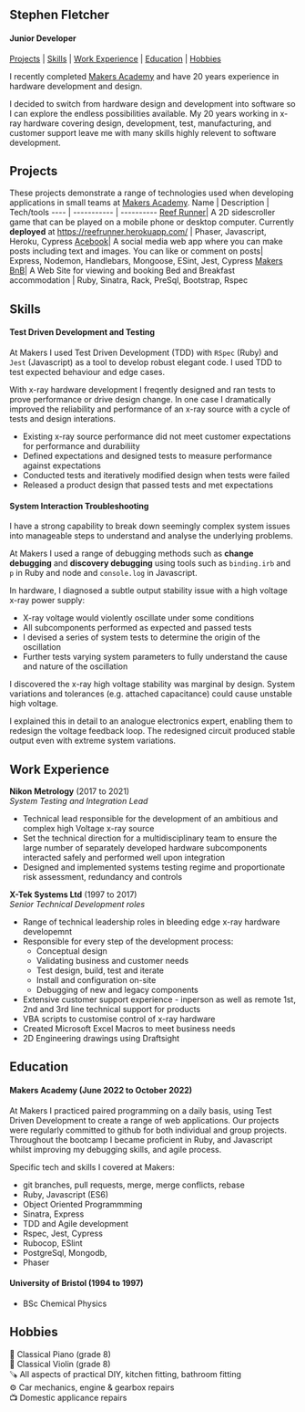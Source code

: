 ## Stephen Fletcher
#### Junior Developer

[Projects](#projects) | [Skills](#skills) | [Work Experience](#work-experience) | [Education](#education) | [Hobbies](#hobbies)

I recently completed [Makers Academy](https://makers.tech/) and have 20 years experience in hardware development and design. 

I decided to switch from hardware design and development into software so I can explore the endless possibilities available. My 20 years working in x-ray hardware covering design, development, test, manufacturing, and customer support leave me with many skills highly relevent to software development. 

## Projects

These projects demonstrate a range of technologies used when developing applications in small teams at [Makers Academy](https://makers.tech/).
Name | Description | Tech/tools
---- | ----------- | ----------
[Reef Runner](https://github.com/stephenfletchtek/team-sea-urchins)| A 2D sidescroller game that can be played on a mobile phone or desktop computer. Currently **deployed** at https://reefrunner.herokuapp.com/ | Phaser, Javascript, Heroku, Cypress
[Acebook](https://github.com/stephenfletchtek/the-axylotls-acebook)| A social media web app where you can make posts including text and images. You can like or comment on posts| Express, Nodemon, Handlebars, Mongoose, ESint, Jest, Cypress
[Makers BnB](https://github.com/stephenfletchtek/Makersbnb)| A Web Site for viewing and booking Bed and Breakfast accommodation | Ruby, Sinatra, Rack, PreSql, Bootstrap, Rspec

## Skills

#### Test Driven Development and Testing

At Makers I used Test Driven Development (TDD) with `RSpec` (Ruby) and `Jest` (Javascript) as a tool to develop robust elegant code. I used TDD to test expected behaviour and edge cases.

With x-ray hardware development I freqently designed and ran tests to prove performance or drive design change. In one case I dramatically improved the reliability and performance of an x-ray source with a cycle of tests and design interations.

* Existing x-ray source performance did not meet customer expectations for performance and durabiliity
* Defined expectations and designed tests to measure performance against expectations
* Conducted tests and iteratively modified design when tests were failed
* Released a product design that passed tests and met expectations

#### System Interaction Troubleshooting
I have a strong capability to break down seemingly complex system issues into manageable steps to understand and analyse the underlying problems.

At Makers I used a range of debugging methods such as **change debugging** and **discovery debugging** using tools such as `binding.irb` and `p` in Ruby and node and `console.log` in Javascript.

In hardware, I diagnosed a subtle output stability issue with a high voltage x-ray power supply:
* X-ray voltage would violently oscillate under some conditions
* All subcomponents performed as expected and passed tests
* I devised a series of system tests to determine the origin of the oscillation
* Further tests varying system parameters to fully understand the cause and nature of the oscillation

I discovered the x-ray high voltage stability was marginal by design. System variations and tolerances (e.g. attached capacitance) could cause unstable high voltage.

I explained this in detail to an analogue electronics expert, enabling them to redesign the voltage feedback loop. The redesigned circuit produced stable output even with extreme system variations.

## Work Experience

**Nikon Metrology** (2017 to 2021)  
_System Testing and Integration Lead_ 

* Technical lead responsible for the development of an ambitious and complex high Voltage x-ray source
* Set the technical direction for a multidisciplinary team to ensure the large number of separately developed hardware subcomponents interacted safely and performed well upon integration
* Designed and implemented systems testing regime and proportionate risk assessment, redundancy and controls

**X-Tek Systems Ltd** (1997 to 2017)  
_Senior Technical Development roles_

* Range of technical leadership roles in bleeding edge x-ray hardware developemnt
* Responsible for every step of the development process:
  - Conceptual design
  - Validating business and customer needs
  - Test design, build, test and iterate
  - Install and configuration on-site
  - Debugging of new and legacy components
* Extensive customer support experience - inperson as well as remote 1st, 2nd and 3rd line technical support for products
* VBA scripts to customise control of x-ray hardware
* Created Microsoft Excel Macros to meet business needs
* 2D Engineering drawings using Draftsight


## Education

#### Makers Academy (June 2022 to October 2022)

At Makers I practiced paired programming on a daily basis, using Test Driven Development to create a range of web applications. Our projects were regularly committed to github for both individual and group projects. Throughout the bootcamp I became proficient in Ruby, and Javascript whilst improving my debugging skills, and agile process.

Specific tech and skills I covered at Makers:
- git branches, pull requests, merge, merge conflicts, rebase 
- Ruby, Javascript (ES6)
- Object Oriented Programmming
- Sinatra, Express
- TDD and Agile development
- Rspec, Jest, Cypress
- Rubocop, ESlint
- PostgreSql, Mongodb,
- Phaser

#### University of Bristol (1994 to 1997)
* BSc Chemical Physics

## Hobbies
🎹 Classical Piano (grade 8)<br>
🎻 Classical Violin (grade 8)<br>
🪚 All aspects of practical DIY, kitchen fitting, bathroom fitting<br>
⚙️ Car mechanics, engine & gearbox repairs<br>
📺 Domestic applicance repairs<br>
